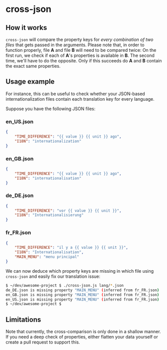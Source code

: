 # cross-json

## How it works

`cross-json` will compare the property keys for *every combination of two files* that gets passed in the arguments. Please note that, in order to function properly, file **A** and file **B** will need to be compared twice: On the first run, we check if each of **A**'s properties is available in **B**. The second time, we'll have to do the opposite. Only if this succeeds do **A** and **B** contain the exact same properties.

## Usage example

For instance, this can be useful to check whether your JSON-based internationalization files contain each translation key for every language.

Suppose you have the following JSON files:

### en_US.json
```json
{
	"TIME_DIFFERENCE": "{{ value }} {{ unit }} ago",
	"I18N": "internationalization"
}
```

### en_GB.json
```json
{
	"TIME_DIFFERENCE": "{{ value }} {{ unit }} ago",
	"I18N": "internationalisation"
}
```

### de_DE.json
```json
{
	"TIME_DIFFERENCE": "vor {{ value }} {{ unit }}",
	"I18N": "Internationalisierung"
}
```

### fr_FR.json
```json
{
	"TIME_DIFFERENCE": "il y a {{ value }} {{ unit }}",
	"I18N": "Internationalisation",
	"MAIN_MENU": "menu principal"
}
```

We can now deduce which property keys are missing in which file using `cross-json` and easily fix our translation issue: 

```bash
$ ~/dev/awesome-project $ ./cross-json.js lang/*.json
de_DE.json is missing property "MAIN_MENU" (inferred from fr_FR.json)
en_GB.json is missing property "MAIN_MENU" (inferred from fr_FR.json)
en_US.json is missing property "MAIN_MENU" (inferred from fr_FR.json)
$ ~/dev/awesome-project $
```
## Limitations

Note that currently, the cross-comparison is only done in a shallow manner. If you need a deep check of properties, either flatten your data yourself or create a pull request to support this.
